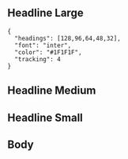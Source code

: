 ## Headline Large

```type
{
  "headings": [128,96,64,48,32],
  "font": "inter",
  "color": "#1F1F1F",
  "tracking": 4
}
```

## Headline Medium

## Headline Small

## Body
